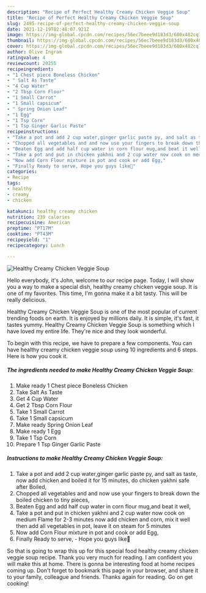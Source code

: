 ```yaml
---
description: "Recipe of Perfect Healthy Creamy Chicken Veggie Soup"
title: "Recipe of Perfect Healthy Creamy Chicken Veggie Soup"
slug: 2495-recipe-of-perfect-healthy-creamy-chicken-veggie-soup
date: 2021-12-19T02:48:07.921Z
image: https://img-global.cpcdn.com/recipes/56ec7beee9d183d3/680x482cq70/healthy-creamy-chicken-veggie-soup-recipe-main-photo.jpg
thumbnail: https://img-global.cpcdn.com/recipes/56ec7beee9d183d3/680x482cq70/healthy-creamy-chicken-veggie-soup-recipe-main-photo.jpg
cover: https://img-global.cpcdn.com/recipes/56ec7beee9d183d3/680x482cq70/healthy-creamy-chicken-veggie-soup-recipe-main-photo.jpg
author: Olive Ingram
ratingvalue: 4
reviewcount: 20255
recipeingredient:
- "1 Chest piece Boneless Chicken"
- " Salt As Taste"
- "4 Cup Water"
- "2 Tbsp Corn Flour"
- "1 Small Carrot"
- "1 Small capsicum"
- " Spring Onion Leaf"
- "1 Egg"
- "1 Tsp Corn"
- "1 Tsp Ginger Garlic Paste"
recipeinstructions:
- "Take a pot and add 2 cup water,ginger garlic paste py, and salt as taste, now add chicken and boiled it for 15 minutes, do chicken yakhni safe after Boiled,"
- "Chopped all vegetables and and now use your fingers to break down the boiled chicken to tiny pieces,"
- "Beaten Egg and add half cup water in corn flour mug,and beat it well,"
- "Take a pot and put in chicken yakhni and 2 cup water now cook on medium Flame for 2-3 minutes now add chicken and corn, mix it well then add all vegetables in pot, leave it on steam for 5 minutes"
- "Now add Corn Flour mixture in pot and cook or add Egg,"
- "Finally Ready to serve, Hope you guys like💞"
categories:
- Recipe
tags:
- healthy
- creamy
- chicken

katakunci: healthy creamy chicken 
nutrition: 239 calories
recipecuisine: American
preptime: "PT17M"
cooktime: "PT43M"
recipeyield: "1"
recipecategory: Lunch

---
```



![Healthy Creamy Chicken Veggie Soup](https://img-global.cpcdn.com/recipes/56ec7beee9d183d3/680x482cq70/healthy-creamy-chicken-veggie-soup-recipe-main-photo.jpg)

Hello everybody, it's John, welcome to our recipe page. Today, I will show you a way to make a special dish, healthy creamy chicken veggie soup. It is one of my favorites. This time, I'm gonna make it a bit tasty. This will be really delicious.

Healthy Creamy Chicken Veggie Soup is one of the most popular of current trending foods on earth. It is enjoyed by millions daily. It is simple, it's fast, it tastes yummy. Healthy Creamy Chicken Veggie Soup is something which I have loved my entire life. They're nice and they look wonderful.




To begin with this recipe, we have to prepare a few components. You can have healthy creamy chicken veggie soup using 10 ingredients and 6 steps. Here is how you cook it.

<!--inarticleads1-->

##### The ingredients needed to make Healthy Creamy Chicken Veggie Soup:

1. Make ready 1 Chest piece Boneless Chicken
1. Take  Salt As Taste
1. Get 4 Cup Water
1. Get 2 Tbsp Corn Flour
1. Take 1 Small Carrot
1. Take 1 Small capsicum
1. Make ready  Spring Onion Leaf
1. Make ready 1 Egg
1. Take 1 Tsp Corn
1. Prepare 1 Tsp Ginger Garlic Paste




<!--inarticleads2-->

##### Instructions to make Healthy Creamy Chicken Veggie Soup:

1. Take a pot and add 2 cup water,ginger garlic paste py, and salt as taste, now add chicken and boiled it for 15 minutes, do chicken yakhni safe after Boiled,
1. Chopped all vegetables and and now use your fingers to break down the boiled chicken to tiny pieces,
1. Beaten Egg and add half cup water in corn flour mug,and beat it well,
1. Take a pot and put in chicken yakhni and 2 cup water now cook on medium Flame for 2-3 minutes now add chicken and corn, mix it well then add all vegetables in pot, leave it on steam for 5 minutes
1. Now add Corn Flour mixture in pot and cook or add Egg,
1. Finally Ready to serve, - Hope you guys like💞




So that is going to wrap this up for this special food healthy creamy chicken veggie soup recipe. Thank you very much for reading. I am confident you will make this at home. There is gonna be interesting food at home recipes coming up. Don't forget to bookmark this page in your browser, and share it to your family, colleague and friends. Thanks again for reading. Go on get cooking!
